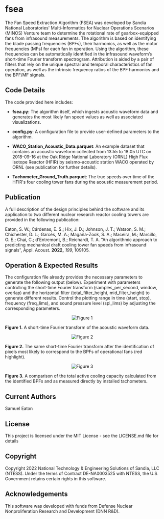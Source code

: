 # fsea
The Fan Speed Extraction Algorithm (FSEA) was developed by Sandia National Laboratories' Multi-Informatics for Nuclear Operations Scenarios (MINOS) Venture team to determine the rotational rate of gearbox-equipped fans from infrasound measurements.  The algorithm is based on identifying the blade passing frequencies (BPFs), their harmonics, as well as the motor frequencies (MFs) for each fan in operation.  Using the algorithm, these frequencies can be automatically identified in the infrasound waveform’s short-time Fourier transform spectrogram. Attribution is aided by a pair of filters that rely on the unique spectral and temporal characteristics of fan operation, as well as the intrinsic frequency ratios of the BPF harmonics and the BPF/MF signals.

## Code Details
The code provided here includes:
- **fsea.py**:  The algorithm itself, which ingests acoustic waveform data and generates the most likely fan speed values as well as associated visualizations.

- **config.py**:  A configuration file to provide user-defined parameters to the algorithm.

- **WACO_Station_Acoustic_Data.parquet**:  An example dataset that contains an acoustic waveform collected from 13:55 to 18:05 UTC on 2018-09-16 at the Oak Ridge National Laboratory (ORNL) High Flux Isotope Reactor (HFIR) by seismo-acoustic station WACO operated by ORNL (see publication for further details).

- **Tachometer_Ground_Truth.parquet**:  The true speeds over time of the HFIR's four cooling tower fans during the acoustic measurement period. 

## Publication
A full description of the design principles behind the software and its application to two different nuclear research reactor cooling towers are provided in the following publication:

Eaton, S. W.; Cárdenas, E. S.; Hix, J. D.; Johnson, J. T.; Watson, S. M.; Chichester, D. L.; Garcés, M. A.; Magaña-Zook, S. A.; Maceira, M.; Marcillo, O. E.; Chai, C.; d’Entremont, B.; Reichardt, T. A. “An algorithmic approach to predicting mechanical draft cooling tower fan speeds from infrasound signals”, Appl. Acoust. **2022,** *199,* 109105.

## Operation & Expected Results
The configuration file already provides the necessary parameters to generate the following output (below).  Experiment with parameters controlling the short-time Fourier transform (samples_per_second, window, overlap) and the horizontal filter (total_filter_height, mid_filter_height) to generate different results.  Control the plotting range in time (start, stop), frequency (freq_lims), and sound pressure level (spl_lims) by adjusting the corresponding parameters.

<p align="center">
  <img src="https://user-images.githubusercontent.com/108030273/179288385-28907508-535b-4a7e-8a2c-412ec4afe80a.png" alt="Figure 1"/>
</p>
<b>Figure 1.</b>  A short-time Fourier transform of the acoustic waveform data.

<p align="center">
  <img src="https://user-images.githubusercontent.com/108030273/179288433-41af891b-fe1e-4e4a-a668-a9b5237658f0.png" alt="Figure 2"/>
</p>
<b>Figure 2.</b>  The same short-time Fourier transform after the identification of pixels most likely to correspond to the BPFs of operational fans (red highlight).  

<p align="center">
  <img src="https://user-images.githubusercontent.com/108030273/179288468-07a6e3e8-8b0a-49cb-b1a6-3adfa10c4365.png" alt="Figure 3"/>
</p>
<b>Figure 3.</b>  A comparison of the total active cooling capacity calculated from the identified BPFs and as measured directly by installed tachometers. 

## Current Authors
Samuel Eaton

## License
This project is licensed under the MIT License - see the LICENSE.md file for details

## Copyright
Copyright 2022 National Technology & Engineering Solutions of Sandia, LLC (NTESS). Under the terms of Contract DE-NA0003525 with NTESS, the U.S. Government retains certain rights in this software.

## Acknowledgements
This software was developed with funds from Defense Nuclear Nonproliferation Research and Development (DNN R&D).
